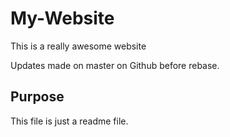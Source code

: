 # My-Website

This is a really awesome website

Updates made on master on Github before rebase.

## Purpose

This file is just a readme file.
